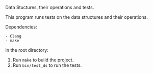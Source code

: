 Data Stuctures, their operations and tests.

This program runs tests on the data structures and their operations. 

Dependencies: 

    - Clang
    - make

In the root directory:

1. Run `make` to build the project.
2. Run `bin/test_ds` to run the tests.
